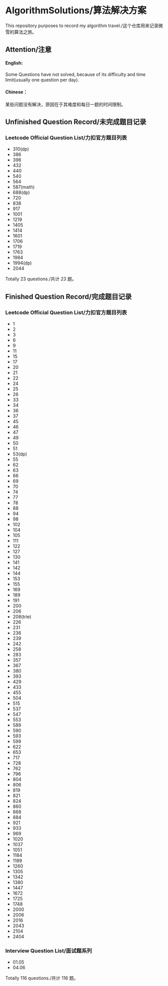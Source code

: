# AlgorithmSolutions/算法解决方案

This repository purposes to record my algorithm travel./这个仓库用来记录微雪的算法之旅。

## Attention/注意

#### English:

Some Questions have not solved, because of its difficulty and time limit(usually one question per day).

#### Chinese：

某些问题没有解决，原因在于其难度和每日一题的时间限制。

## Unfinished Question Record/未完成题目记录

### Leetcode Official Question List/力扣官方题目列表

- 310(dp)
- 386
- 396
- 432
- 440
- 540
- 564
- 587(math)
- 688(dp)
- 720
- 838
- 917
- 1001
- 1219
- 1405
- 1414
- 1601
- 1706
- 1719
- 1763
- 1984
- 1994(dp)
- 2044

Totally 23 questions./共计 23 题。

## Finished Question Record/完成题目记录

### Leetcode Official Question List/力扣官方题目列表

- 1
- 2
- 3
- 6
- 9
- 11
- 15
- 17
- 20
- 21
- 22
- 24
- 25
- 26
- 33
- 34
- 36
- 37
- 45
- 46
- 47
- 49
- 50
- 51
- 53(dp)
- 55
- 62
- 63
- 66
- 69
- 70
- 74
- 77
- 78
- 88
- 94
- 98
- 102
- 104
- 105
- 111
- 122
- 127
- 130
- 141
- 142
- 144
- 153
- 155
- 169
- 189
- 191
- 200
- 206
- 208(trie)
- 226
- 231
- 236
- 239
- 242
- 258
- 283
- 357
- 367
- 380
- 393
- 429
- 433
- 455
- 504
- 515
- 537
- 547
- 553
- 589
- 590
- 593
- 599
- 622
- 653
- 717
- 728
- 762
- 796
- 804
- 806
- 819
- 821
- 824
- 860
- 868
- 884
- 921
- 933
- 969
- 1020
- 1037
- 1051
- 1184
- 1189
- 1260
- 1305
- 1342
- 1380
- 1447
- 1672
- 1725
- 1748
- 2000
- 2006
- 2016
- 2043
- 2104
- 2404

### Interview Question List/面试题系列

- 01.05
- 04.06

Totally 116 questions./共计 116 题。
